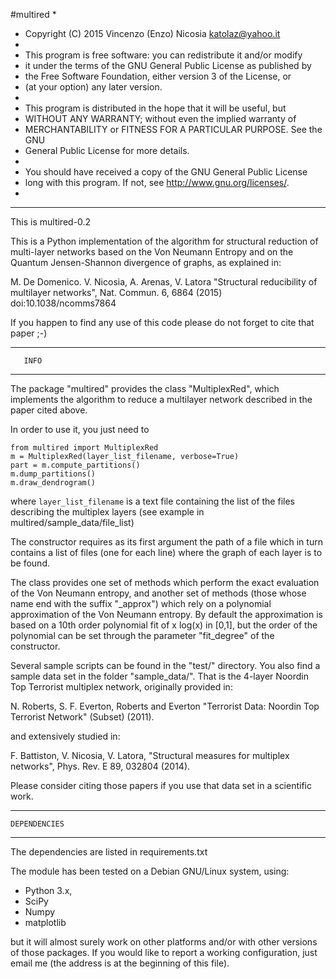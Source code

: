 #multired
*
* Copyright (C) 2015 Vincenzo (Enzo) Nicosia <katolaz@yahoo.it>
*
* This program is free software: you can redistribute it and/or modify
* it under the terms of the GNU General Public License as published by
* the Free Software Foundation, either version 3 of the License, or
* (at your option) any later version.  
*
* This program is distributed in the hope that it will be useful, but
* WITHOUT ANY WARRANTY; without even the implied warranty of
* MERCHANTABILITY or FITNESS FOR A PARTICULAR PURPOSE.  See the GNU
* General Public License for more details.
*
* You should have received a copy of the GNU General Public License
* long with this program.  If not, see  <http://www.gnu.org/licenses/>.
*
 
----------------------
This is multired-0.2

This is a Python implementation of the algorithm for structural reduction of multi-layer networks based on the Von Neumann Entropy and on the Quantum Jensen-Shannon divergence of graphs, as explained in:

  M. De Domenico. V. Nicosia, A. Arenas, V. Latora
  "Structural reducibility of multilayer networks", 
  Nat. Commun. 6, 6864 (2015) doi:10.1038/ncomms7864

If you happen to find any use of this code please do not forget to cite that paper ;-)


--------------------
       INFO
--------------------

The package "multired" provides the class "MultiplexRed", which
implements the algorithm to reduce a multilayer network described in
the paper cited above. 

In order to use it, you just need to 

    from multired import MultiplexRed
    m = MultiplexRed(layer_list_filename, verbose=True)
    part = m.compute_partitions()
    m.dump_partitions()
    m.draw_dendrogram()

where  ``layer_list_filename`` is a text file containing the list of the files describing the multiplex layers (see example in multired/sample_data/file_list)

The constructor requires as its first argument the path of a file which in turn contains a list of files (one for each line) where the graph of each layer is to be  found.

The class provides one set of methods which perform the exact evaluation of the Von Neumann entropy, and another set of methods (those whose name end with the suffix "_approx") which rely on a polynomial approximation of the Von Neumann entropy. By default the approximation is based on a 10th order polynomial fit of x log(x) in [0,1], but the order of the polynomial can be set through the parameter "fit_degree" of the constructor.

Several sample scripts can be found in the "test/" directory. You also find a sample data set in the folder "sample_data/". 
That is the 4-layer Noordin Top Terrorist multiplex network, originally provided in:

  N. Roberts, S. F. Everton, Roberts and Everton "Terrorist
  Data: Noordin Top Terrorist Network" (Subset) (2011).

and extensively studied in:

  F. Battiston, V. Nicosia, V. Latora,
  "Structural measures for multiplex networks",
  Phys. Rev. E 89, 032804 (2014).

Please consider citing those papers if you use that data set in a
scientific work. 

--------------------
    DEPENDENCIES
--------------------

The dependencies are listed in requirements.txt

The module has been tested on a Debian GNU/Linux system, using:

 - Python 3.x,  
 - SciPy 
 - Numpy
 - matplotlib

but it will almost surely work on other platforms and/or with other versions of those packages. 
If you would like to report a working configuration, just email me (the address is at the beginning of this file).



